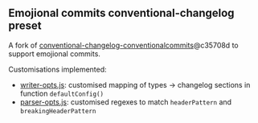 ## Emojional commits conventional-changelog preset

A fork of [conventional-changelog-conventionalcommits](https://github.com/conventional-changelog/conventional-changelog/tree/master/packages/conventional-changelog-conventionalcommits)@c35708d to support emojional commits.

Customisations implemented:

- [writer-opts.js](writer-opts.js): customised mapping of types -> changelog sections in function `defaultConfig()`
- [parser-opts.js](parser-opts.js): customised regexes to match `headerPattern` and `breakingHeaderPattern`
